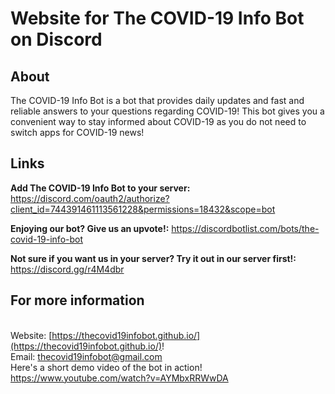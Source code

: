 # Website for The COVID-19 Info Bot on Discord

## About
The COVID-19 Info Bot is a bot that provides daily updates and fast and reliable answers to your questions regarding COVID-19! This bot gives you a convenient way to stay informed about COVID-19 as you do not need to switch apps for COVID-19 news!

## Links
**Add The COVID-19 Info Bot to your server:** https://discord.com/oauth2/authorize?client_id=744391461113561228&permissions=18432&scope=bot

**Enjoying our bot? Give us an upvote!:** https://discordbotlist.com/bots/the-covid-19-info-bot

**Not sure if you want us in your server? Try it out in our server first!:** https://discord.gg/r4M4dbr 

## For more information 
</br>Website: [https://thecovid19infobot.github.io/](https://thecovid19infobot.github.io/)!
</br>Email: [thecovid19infobot@gmail.com](mailto:thecovid19infobot@gmail.com)
</br>Here's a short demo video of the bot in action!  https://www.youtube.com/watch?v=AYMbxRRWwDA 
